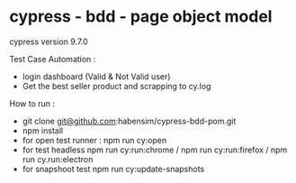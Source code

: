 # cypress - bdd - page object model

cypress version 9.7.0

Test Case Automation : 
- login dashboard (Valid & Not Valid user)
- Get the best seller product and scrapping to cy.log

How to run : 
- git clone git@github.com:habensim/cypress-bdd-pom.git
- npm install
- for open test runner : npm run cy:open 
- for test headless npm run cy:run:chrome / npm run cy:run:firefox / npm run cy.run:electron
- for snapshoot test npm run cy:update-snapshots